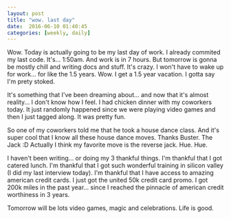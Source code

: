 ```yaml
---
layout: post
title: "wow. last day"
date:  2016-06-10 01:40:45
categories: [weekly, daily]
---
```

Wow. Today is actually going to be my last day of work. I already commited my last code. It's... 1:50am. And work is in 7 hours. But tomorrow is gonna be mostly chill and writing docs and stuff. It's crazy. I won't have to wake up for work... for like the 1.5 years. Wow. I get a 1.5 year vacation. I gotta say I'm prety stoked.

It's something that I've been dreaming about... and now that it's almost reality... I don't know how I feel. I had chicken dinner with my coworkers today. It just randomly happened since we were playing video games and then I just tagged along. It was pretty fun.

So one of my coworkers told me that he took a house dance class. And it's super cool that I know all these house dance moves. Thanks Buster. The Jack :D Actually I think my favorite move is the reverse jack. Hue. Hue.

I haven't been writing... or doing my 3 thankful things. I'm thankful that I got catered lunch. I'm thankful that I got such wonderful training in silicon valley (I did my last interview today). I'm thankful that I have access to amazing american credit cards. I just got the united 50k credit card promo. I got 200k miles in the past year... since I reached the pinnacle of american credit worthiness in 3 years.

Tomorrow will be lots video games, magic and celebrations. Life is good.


